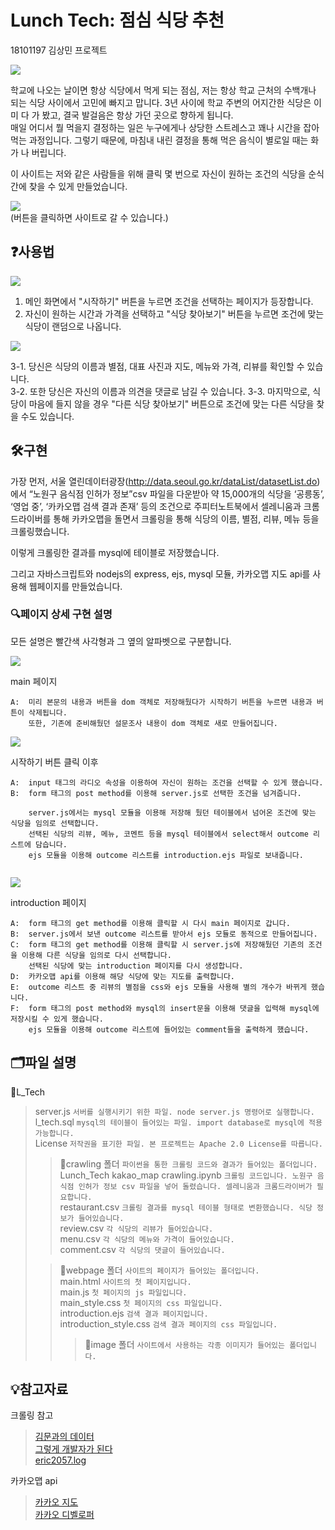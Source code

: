 # Lunch Tech: 점심 식당 추천
18101197 김상민 프로젝트

<img src="/webpage/image/main4.png">

학교에 나오는 날이면 항상 식당에서 먹게 되는 점심, 저는 항상 학교 근처의 수백개나 되는 식당 사이에서 고민에 빠지고 맙니다. 3년 사이에 학교 주변의 어지간한 식당은 이미 다 가 봤고, 결국 발걸음은 항상 가던 곳으로 향하게 됩니다.  
매일 어디서 뭘 먹을지 결정하는 일은 누구에게나 상당한 스트레스고 꽤나 시간을 잡아먹는 과정입니다. 그렇기 때문에, 마침내 내린 결정을 통해 먹은 음식이 별로일 때는 화가 나 버립니다.

이 사이트는 저와 같은 사람들을 위해 클릭 몇 번으로 자신이 원하는 조건의 식당을 순식간에 찾을 수 있게 만들었습니다.

[<img src="/webpage/image/StartButton_2.png">](http://124.59.4.96:52272)  
(버튼을 클릭하면 사이트로 갈 수 있습니다.)

## ❓사용법

<img src="/webpage/image/main2.png">

1. 메인 화면에서 "시작하기" 버튼을 누르면 조건을 선택하는 페이지가 등장합니다.
2. 자신이 원하는 시간과 가격을 선택하고 "식당 찾아보기" 버튼을 누르면 조건에 맞는 식당이 랜덤으로 나옵니다.

<img src="/webpage/image/main3.png">

3-1. 당신은 식당의 이름과 별점, 대표 사진과 지도, 메뉴와 가격, 리뷰를 확인할 수 있습니다.  
3-2. 또한 당신은 자신의 이름과 의견을 댓글로 남길 수 있습니다.
3-3. 마지막으로, 식당이 마음에 들지 않을 경우 "다른 식당 찾아보기" 버튼으로 조건에 맞는 다른 식당을 찾을 수도 있습니다.

## 🛠구현

가장 먼저, 서울 열린데이터광장(http://data.seoul.go.kr/dataList/datasetList.do) 에서 “노원구 음식점 인허가 정보”csv 파일을 다운받아 약 15,000개의 식당을 ‘공릉동’, ‘영업 중’, ‘카카오맵 검색 결과 존재’ 등의 조건으로 주피터노트북에서 셀레니움과 크롬 드라이버를 통해 카카오맵을 돌면서 크롤링을 통해 식당의 이름, 별점, 리뷰, 메뉴 등을 크롤링했습니다.

이렇게 크롤링한 결과를 mysql에 테이블로 저장했습니다.

그리고 자바스크립트와 nodejs의 express, ejs, mysql 모듈, 카카오맵 지도 api를 사용해 웹페이지를 만들었습니다.

### 🔍페이지 상세 구현 설명

모든 설명은 빨간색 사각형과 그 옆의 알파벳으로 구분합니다.  

<img src="/webpage/image/introd_1.png">  

main 페이지  
```
A:  미리 본문의 내용과 버튼을 dom 객체로 저장해뒀다가 시작하기 버튼을 누르면 내용과 버튼이 삭제됩니다.
    또한, 기존에 준비해뒀던 설문조사 내용이 dom 객체로 새로 만들어집니다.
```
<img src="/webpage/image/introd_2.png">  

시작하기 버튼 클릭 이후
```
A:  input 태그의 라디오 속성을 이용하여 자신이 원하는 조건을 선택할 수 있게 했습니다.
B:  form 태그의 post method를 이용해 server.js로 선택한 조건을 넘겨줍니다.
    
    server.js에서는 mysql 모듈을 이용해 저장해 뒀던 테이블에서 넘어온 조건에 맞는 식당을 임의로 선택합니다.
    선택된 식당의 리뷰, 메뉴, 코멘트 등을 mysql 테이블에서 select해서 outcome 리스트에 담습니다.
    ejs 모듈을 이용해 outcome 리스트를 introduction.ejs 파일로 보내줍니다.
    
```
<img src="/webpage/image/introd_3.png">  

introduction 페이지  
```
A:  form 태그의 get method를 이용해 클릭할 시 다시 main 페이지로 갑니다.
B:  server.js에서 보낸 outcome 리스트를 받아서 ejs 모듈로 동적으로 만들어집니다.
C:  form 태그의 get method를 이용해 클릭할 시 server.js에 저장해뒀던 기존의 조건을 이용해 다른 식당을 임의로 다시 선택합니다.
    선택된 식당에 맞는 introduction 페이지를 다시 생성합니다.
D:  카카오맵 api를 이용해 해당 식당에 맞는 지도를 출력합니다.
E:  outcome 리스트 중 리뷰의 별점을 css와 ejs 모듈을 사용해 별의 개수가 바뀌게 했습니다.
F:  form 태그의 post method와 mysql의 insert문을 이용해 댓글을 입력해 mysql에 저장시킬 수 있게 했습니다.
    ejs 모듈을 이용해 outcome 리스트에 들어있는 comment들을 출력하게 했습니다.
```

## 🗂파일 설명

📂L_Tech
>server.js `서버를 실행시키기 위한 파일. node server.js 명령어로 실행합니다.`  
l_tech.sql `mysql의 테이블이 들어있는 파일. import database로 mysql에 적용 가능합니다.`  
License `저작권을 표기한 파일. 본 프로젝트는 Apache 2.0 License를 따릅니다.`  
>>📁crawling 폴더 `파이썬을 통한 크롤링 코드와 결과가 들어있는 폴더입니다.`  
Lunch_Tech kakao_map crawling.ipynb `크롤링 코드입니다. 노원구 음식점 인허가 정보 csv 파일을 넣어 돌렸습니다. 셀레니움과 크롬드라이버가 필요합니다.`  
restaurant.csv `크롤링 결과를 mysql 테이블 형태로 변환했습니다. 식당 정보가 들어있습니다.`  
review.csv `각 식당의 리뷰가 들어있습니다.`  
menu.csv `각 식당의 메뉴와 가격이 들어있습니다.`  
comment.csv `각 식당의 댓글이 들어있습니다.`
>
>>📁webpage 폴더 `사이트의 페이지가 들어있는 폴더입니다.`  
main.html `사이트의 첫 페이지입니다.`  
main.js `첫 페이지의 js 파일입니다.`  
main_style.css `첫 페이지의 css 파일입니다.`  
introduction.ejs `검색 결과 페이지입니다.`  
introduction_style.css `검색 결과 페이지의 css 파일입니다.`  
>>>📁image 폴더 `사이트에서 사용하는 각종 이미지가 들어있는 폴더입니다.`  

## 💡참고자료

크롤링 참고
>[김문과의 데이터](https://data101.oopy.io/recommendation-engine-cosine-similarity)  
[그렇게 개발자가 된다](https://zhuyuan7.github.io/blog/making-cafe-web-02/)  
[eric2057.log](https://velog.io/@eric2057/Selenium%EC%9D%84-%EC%9D%B4%EC%9A%A9%ED%95%B4-%EC%B9%B4%EC%B9%B4%EC%98%A4%EB%A7%B5-%ED%81%AC%EB%A1%A4%EB%A7%81%ED%95%98%EA%B8%B0)

카카오맵 api
>[카카오 지도](https://apis.map.kakao.com/web/guide/)  
[카카오 디벨로퍼](https://developers.kakao.com/)
